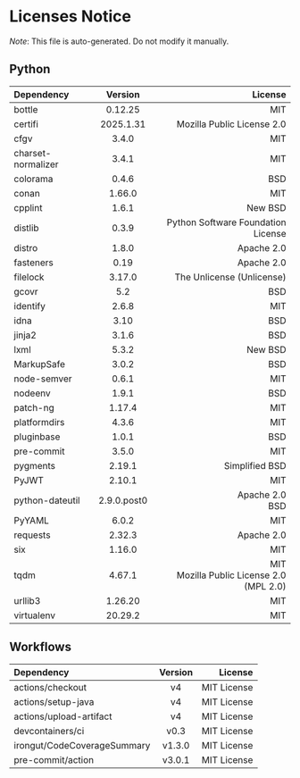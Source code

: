 # Licenses Notice
*Note*: This file is auto-generated. Do not modify it manually.
## Python
| Dependency | Version | License |
|:-----------|:-------:|--------:|
|bottle|0.12.25|MIT|
|certifi|2025.1.31|Mozilla Public License 2.0|
|cfgv|3.4.0|MIT|
|charset-normalizer|3.4.1|MIT|
|colorama|0.4.6|BSD|
|conan|1.66.0|MIT|
|cpplint|1.6.1|New BSD|
|distlib|0.3.9|Python Software Foundation License|
|distro|1.8.0|Apache 2.0|
|fasteners|0.19|Apache 2.0|
|filelock|3.17.0|The Unlicense (Unlicense)|
|gcovr|5.2|BSD|
|identify|2.6.8|MIT|
|idna|3.10|BSD|
|jinja2|3.1.6|BSD|
|lxml|5.3.2|New BSD|
|MarkupSafe|3.0.2|BSD|
|node-semver|0.6.1|MIT|
|nodeenv|1.9.1|BSD|
|patch-ng|1.17.4|MIT|
|platformdirs|4.3.6|MIT|
|pluginbase|1.0.1|BSD|
|pre-commit|3.5.0|MIT|
|pygments|2.19.1|Simplified BSD|
|PyJWT|2.10.1|MIT|
|python-dateutil|2.9.0.post0|Apache 2.0<br/>BSD|
|PyYAML|6.0.2|MIT|
|requests|2.32.3|Apache 2.0|
|six|1.16.0|MIT|
|tqdm|4.67.1|MIT<br/>Mozilla Public License 2.0 (MPL 2.0)|
|urllib3|1.26.20|MIT|
|virtualenv|20.29.2|MIT|
## Workflows
| Dependency | Version | License |
|:-----------|:-------:|--------:|
|actions/checkout|v4|MIT License|
|actions/setup-java|v4|MIT License|
|actions/upload-artifact|v4|MIT License|
|devcontainers/ci|v0.3|MIT License|
|irongut/CodeCoverageSummary|v1.3.0|MIT License|
|pre-commit/action|v3.0.1|MIT License|
